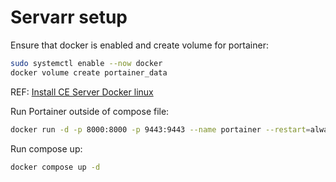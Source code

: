 # Servarr setup

Ensure that docker is enabled and create volume for portainer:

```bash
sudo systemctl enable --now docker
docker volume create portainer_data
```

REF: [Install CE Server Docker linux](https://docs.portainer.io/start/install-ce/server/docker/linux)

Run Portainer outside of compose file:

```bash
docker run -d -p 8000:8000 -p 9443:9443 --name portainer --restart=always -v /var/run/docker.sock:/var/run/docker.sock -v portainer_data:/data portainer/portainer-ce:lts
```

Run compose up:

```bash
docker compose up -d
```

